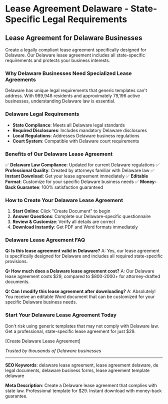 # Lease Agreement Delaware - State-Specific Legal Requirements

## Lease Agreement for Delaware Businesses

Create a legally compliant lease agreement specifically designed for Delaware. Our Delaware lease agreement includes all state-specific requirements and protects your business interests.

### Why Delaware Businesses Need Specialized Lease Agreements

Delaware has unique legal requirements that generic templates can't address. With 989,948 residents and approximately 79,196 active businesses, understanding Delaware law is essential.

### Delaware Legal Requirements

- **State Compliance**: Meets all Delaware legal standards
- **Required Disclosures**: Includes mandatory Delaware disclosures
- **Local Regulations**: Addresses Delaware business regulations
- **Court System**: Compatible with Delaware court requirements

### Benefits of Our Delaware Lease Agreement

✅ **Delaware Law Compliance**: Updated for current Delaware regulations
✅ **Professional Quality**: Created by attorneys familiar with Delaware law
✅ **Instant Download**: Get your lease agreement immediately
✅ **Editable Format**: Customize for your specific Delaware business needs
✅ **Money-Back Guarantee**: 100% satisfaction guaranteed

### How to Create Your Delaware Lease Agreement

1. **Start Online**: Click "Create Document" to begin
2. **Answer Questions**: Complete our Delaware-specific questionnaire
3. **Review & Customize**: Verify all details are correct
4. **Download Instantly**: Get PDF and Word formats immediately

### Delaware Lease Agreement FAQ

**Q: Is this lease agreement valid in Delaware?**
A: Yes, our lease agreement is specifically designed for Delaware and includes all required state-specific provisions.

**Q: How much does a Delaware lease agreement cost?**
A: Our Delaware lease agreement costs $29, compared to $800-2000+ for attorney-drafted documents.

**Q: Can I modify this lease agreement after downloading?**
A: Absolutely! You receive an editable Word document that can be customized for your specific Delaware business needs.

### Start Your Delaware Lease Agreement Today

Don't risk using generic templates that may not comply with Delaware law. Get a professional, state-specific lease agreement for just $29.

[Create Delaware Lease Agreement]

_Trusted by thousands of Delaware businesses_

---

**SEO Keywords**: delaware lease agreement, lease agreement delaware, de legal documents, delaware business forms, lease agreement template delaware

**Meta Description**: Create a Delaware lease agreement that complies with state law. Professional template for $29. Instant download with money-back guarantee.
